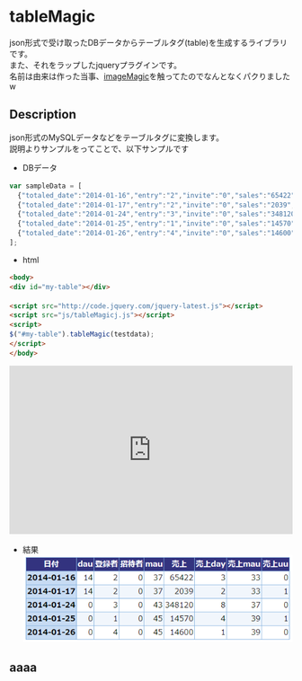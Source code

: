 tableMagic
==========
json形式で受け取ったDBデータからテーブルタグ(table)を生成するライブラリです。  
また、それをラップしたjqueryプラグインです。  
名前は由来は作った当事、[imageMagic](http://www.imagemagick.org/script/perl-magick.php)を触ってたのでなんとなくパクりましたw

## Description
json形式のMySQLデータなどをテーブルタグに変換します。  
説明よりサンプルをってことで、以下サンプルです

* DBデータ
```javascript
var sampleData = [
  {"totaled_date":"2014-01-16","entry":"2","invite":"0","sales":"65422","sales_dau":3,"sales_mau":33,"sales_uu":0,"mau":37,"dau":14},
  {"totaled_date":"2014-01-17","entry":"2","invite":"0","sales":"2039","sales_dau":2,"sales_mau":33,"sales_uu":1,"mau":37,"dau":14},
  {"totaled_date":"2014-01-24","entry":"3","invite":"0","sales":"348120","sales_dau":8,"sales_mau":37,"sales_uu":0,"mau":43,"dau":0},
  {"totaled_date":"2014-01-25","entry":"1","invite":"0","sales":"14570","sales_dau":4,"sales_mau":39,"sales_uu":1,"mau":45,"dau":0},
  {"totaled_date":"2014-01-26","entry":"4","invite":"0","sales":"14600","sales_dau":1,"sales_mau":39,"sales_uu":0,"mau":45,"dau":0}
];
```

* html
```html
<body>
<div id="my-table"></div>

<script src="http://code.jquery.com/jquery-latest.js"></script>
<script src="js/tableMagicj.js"></script>
<script>
$("#my-table").tableMagic(testdata);
</script>
</body>
```

<iframe width="100%" height="300" src="http://jsfiddle.net/tweeeety/658n084g/embedded/" allowfullscreen="allowfullscreen" frameborder="0"></iframe>

* 結果
![image](https://github.com/tweeeety/tableMagic/blob/master/sample/tableMagicSample.png)


## aaaa
